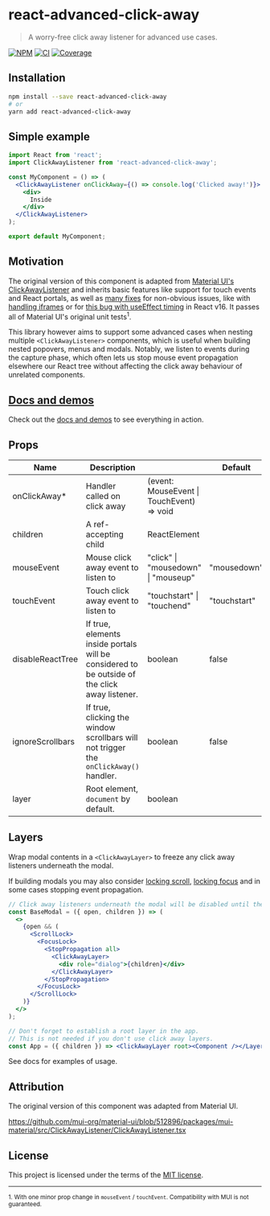 # react-advanced-click-away

> A worry-free click away listener for advanced use cases.

[![NPM](https://img.shields.io/npm/v/react-advanced-click-away)](https://www.npmjs.com/package/react-advanced-click-away)
[![CI](https://img.shields.io/github/actions/workflow/status/mbixby/react-advanced-click-away/ci.yml?branch=main)](https://github.com/mbixby/react-advanced-click-away/actions/workflows/ci.yml)
[![Coverage](https://img.shields.io/codecov/c/github/mbixby/react-advanced-click-away.svg)](https://codecov.io/gh/mbixby/react-advanced-click-away/branch/main)

## Installation

```sh
npm install --save react-advanced-click-away
# or
yarn add react-advanced-click-away
```

## Simple example

```jsx
import React from 'react';
import ClickAwayListener from 'react-advanced-click-away';

const MyComponent = () => (
  <ClickAwayListener onClickAway={() => console.log('Clicked away!')}>
    <div>
      Inside
    </div>
  </ClickAwayListener>
);

export default MyComponent;
```

## Motivation

The original version of this component is adapted from [Material UI's ClickAwayListener](https://mui.com/api/click-away-listener/) and inherits basic features like support for touch events and React portals, as well as [many fixes](https://github.com/mui/material-ui/issues?q=is%3Aissue+is%3Aclosed+clickawaylistener+) for non-obvious issues, like with [handling iframes](https://github.com/mui/material-ui/blob/51289697349/packages/mui-utils/src/ownerDocument.ts) or for [this bug with useEffect timing](https://github.com/mui/material-ui/pull/23315) in React v16. It passes all of Material UI's original unit tests<sup>1</sup>.

This library however aims to support some advanced cases when nesting multiple `<ClickAwayListener>` components, which is useful when building nested popovers, menus and modals. Notably, we listen to events during the capture phase, which often lets us stop mouse event propagation elsewhere our React tree without affecting the click away behaviour of unrelated components.

## [Docs and demos](https://mbixby.github.io/react-advanced-click-away)

Check out the [docs and demos](https://mbixby.github.io/react-advanced-click-away) to see everything in action.

## Props

| Name             | Description                                                                                   |         | Default |
|------------------|-----------------------------------------------------------------------------------------------|---------|---------|
| onClickAway*     | Handler called on click away                                                                  | (event: MouseEvent &#124; TouchEvent) => void     |
| children         | A ref-accepting child                                                                         | ReactElement                                      |
| mouseEvent       | Mouse click away event to listen to                                                           | "click" &#124; "mousedown" &#124; "mouseup" | "mousedown"  |
| touchEvent       | Touch click away event to listen to                                                            | "touchstart" &#124; "touchend"                | "touchstart" |
| disableReactTree | If true, elements inside portals will be considered to be outside of the click away listener. | boolean | false   |
| ignoreScrollbars | If true, clicking the window scrollbars will not trigger the `onClickAway()` handler.         | boolean | false   |
| layer            | Root element, `document` by default.                                                          | boolean |        |

## Layers

Wrap modal contents in a `<ClickAwayLayer>` to freeze any click away listeners underneath the modal.

If building modals you may also consider [locking scroll](https://github.com/theKashey/react-focus-lock), [locking focus](https://github.com/FL3NKEY/scroll-lock) and in some cases stopping event propagation.

```jsx
// Click away listeners underneath the modal will be disabled until the modal is unmounted.
const BaseModal = ({ open, children }) => (
  <>
    {open && (
      <ScrollLock>
        <FocusLock>
          <StopPropagation all>
            <ClickAwayLayer>
              <div role="dialog">{children}</div>
            </ClickAwayLayer>
          </StopPropagation>
        </FocusLock>
      </ScrollLock>
    )}
  </>
);

// Don't forget to establish a root layer in the app.
// This is not needed if you don't use click away layers.
const App = ({ children }) => <ClickAwayLayer root><Component /></Layer>
```

See docs for examples of usage.

## Attribution

The original version of this component was adapted from Material UI.

https://github.com/mui-org/material-ui/blob/512896/packages/mui-material/src/ClickAwayListener/ClickAwayListener.tsx

## License

This project is licensed under the terms of the
[MIT license](https://github.com/mbixby/react-advanced-click-away/blob/master/LICENSE).

-------

<sup>1. With one minor prop change in `mouseEvent` / `touchEvent`. Compatibility with MUI is not guaranteed.</sup>

